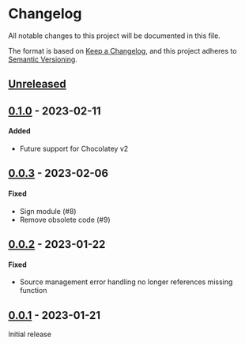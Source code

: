 # Changelog
All notable changes to this project will be documented in this file.

The format is based on [Keep a Changelog](https://keepachangelog.com/en/1.0.0/),
and this project adheres to [Semantic Versioning](https://semver.org/spec/v2.0.0.html).

## [Unreleased]

## [0.1.0] - 2023-02-11

#### Added

- Future support for Chocolatey v2

## [0.0.3] - 2023-02-06

#### Fixed

- Sign module (#8)
- Remove obsolete code (#9)

## [0.0.2] - 2023-01-22

#### Fixed

- Source management error handling no longer references missing function

## [0.0.1] - 2023-01-21

Initial release

[Unreleased]: https://github.com/AnyPackage/AnyPackage.Chocolatey/compare/v0.0.3...HEAD
[0.1.0]: https://github.com/AnyPackage/AnyPackage.Chocolatey/releases/tag/v0.1.0
[0.0.3]: https://github.com/AnyPackage/AnyPackage.Chocolatey/releases/tag/v0.0.3
[0.0.2]: https://github.com/AnyPackage/AnyPackage.Chocolatey/releases/tag/v0.0.2
[0.0.1]: https://github.com/AnyPackage/AnyPackage.Chocolatey/releases/tag/v0.0.1
